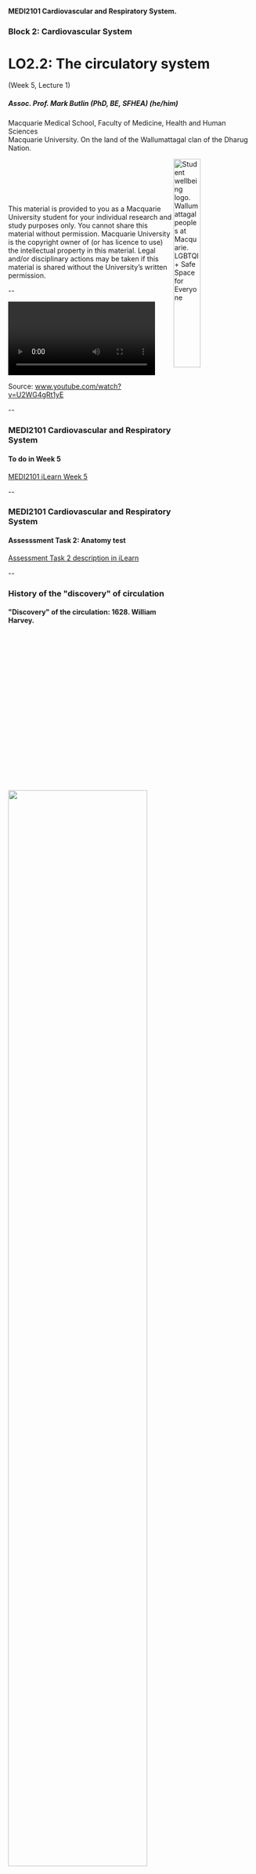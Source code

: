 <!-- .slide: data-auto-animate-restart id="MEDI2101Wk5_1"-->
#### MEDI2101 Cardiovascular and Respiratory System.
### Block 2: Cardiovascular System
# LO2.2: The circulatory system
(Week 5, Lecture 1)
##### Assoc. Prof. Mark Butlin (PhD, BE, SFHEA) (he/him)

Macquarie Medical School, Faculty of Medicine, Health and Human Sciences<br>Macquarie University. On the land of the Wallumattagal clan of the Dharug Nation.

<a href="https://students.mq.edu.au/support"><img src="images/mq_support.png" alt="Student wellbeing logo. Wallumattagal peoples at Macquarie. LGBTQI+ Safe Space for Everyone" align="right" width=33%></a>
<p>&nbsp;</p>
<p>&nbsp;</p>
<p>&nbsp;</p>
<p class="citation">This material is provided to you as a Macquarie University student for your individual research and study purposes only. You cannot share this material without permission. Macquarie University is the copyright owner of (or has licence to use) the intellectual property in this material. Legal and/or disciplinary actions may be taken if this material is shared without the University’s written permission.</p>

--

<!-- .slide: data-auto-animate data-background="#111111" -->
<video data-autoplay data-src="images/CirculatorySystemAnimatedSong.mp4"></video>
<p class="citationside">Source: <a href="https://www.youtube.com/watch?v=U2WG4gRt1yE">www.youtube.com/watch?v=U2WG4gRt1yE</a></p>

--
### MEDI2101 Cardiovascular and Respiratory System
#### To do in Week 5

<a href="https://ilearn.mq.edu.au/course/view.php?id=70063&section=9" target="_blank">MEDI2101 iLearn Week 5</a>

--
### MEDI2101 Cardiovascular and Respiratory System
#### Assesssment Task 2: Anatomy test

<a href="https://ilearn.mq.edu.au/course/view.php?id=70063&section=2" target="_blank">Assessment Task 2 description in iLearn</a>

--
### History of the "discovery" of circulation
#### "Discovery" of the circulation: 1628. William Harvey.
<div class="media">
  <div class="picture">
  <img src="images/HarveyBook.jpg" width="75%">
  </div>
  <div class="description">
  <p style="font-size:1.25ex"><span style="color:#FE5F55;font-weight: bold;font-size: 70px;float: left;line-height: 60px;padding-right: 8px;margin-top: -3px">"</span>the blood in the animal body moves around in a circle continuously<span style="color:#FE5F55;font-weight: bold;font-size: 70px;float: right;line-height: 60px;padding-right: 8px;margin-top: -3px">"</span></p>
  <p style="font-size:0.9ex">William Harvey. "On the motion of the heart and blood in animals" (1628).</p>
  </div>
  <div class="credit">
  </div>
</div>

--
<!-- .slide: data-auto-animate data-background-image="images/SpainMammothHeart.jpg" data-background-size="contain" data-background-position="right" -->
### History of the "discovery" of circulation
#### 10,000 BC. El Pindel cave. Spain.

<aside class="notes">Painting in El Pindal cave, Spain, circa 10,000 BC showing the location of the heart in a mammoth.</aside>

--
### History of the "discovery" of circulation
#### 2650 BC. The emperor of China, Hwang-Ti.


**In his medical book, Nei ching:**

<p><span style="color:#FE5F55;font-weight: bold;font-size: 70px;float: left;line-height: 60px;padding-right: 8px;margin-top: -3px">"</span>
  all blood is under the control of the heart. The blood flows in a continuous circle and never stops.<span style="color:#FE5F55;font-weight: bold;font-size: 70px;float: right;line-height: 60px;padding-right: 8px;margin-top: -3px">"</span></p>

--
### History of the "discovery" of circulation
#### 1552 BC. Ancient Egyptians.

**Smith papyrus**

<img src="images/Smith_papyrus_counting_the_pulse.webp">

<p><span style="color:#FE5F55;font-weight: bold;font-size: 70px;float: left;line-height: 60px;padding-right: 8px;margin-top: -3px">"</span>Counting the pulse<span style="color:#FE5F55;font-weight: bold;font-size: 70px;line-height: 60px;padding-right: 8px;margin-top: -3px">"</span></p>


--
### History of the "discovery" of circulation
#### 1552 BC. Ancient Egyptians.

**Ebers papyrus**

<p><span style="color:#FE5F55;font-weight: bold;font-size: 70px;float: left;line-height: 60px;padding-right: 8px;margin-top: -3px">"F</span>rom the heart arise the vessels which go to the whole body ... if the physician lay his finger on the head, on the neck, on the hand, on the epigastrium, on the arm or the leg, everywhere the motion of the heart touches him, coursing through the vessels to all the members ... When the heart is diseased its work is imperfectly performed; the vessels proceeding from the heart become inactive, so that you cannot feel them ... If the heart trembles, has little power and sinks, the disease is advancing.<span style="color:#FE5F55;font-weight: bold;font-size: 70px;float: right;line-height: 60px;padding-right: 8px;margin-top: -3px">"</span></p>

--
### History of the "discovery" of circulation
#### 260--375 BC. Hippocrates.

<p><span style="color:#FE5F55;font-weight: bold;font-size: 70px;float: left;line-height: 60px;padding-right: 8px;margin-top: -3px">"T</span>The vessels spread themselves over the body filling it with spirit, juice, and motion are all of them but branches of an original vessel. I protest I know now where it begins or where it ends, for in a circle there is neither a beginning nor an end.<span style="color:#FE5F55;font-weight: bold;font-size: 70px;float: right;line-height: 60px;padding-right: 8px;margin-top: -3px">"</span></p>

--
<!-- .slide: data-auto-animate data-background-image="images/GalenDiagram.webp" data-background-size="contain" data-background-position="right" -->
### History of the "discovery" of circulation
#### The influence of unscientific process and of Christianity<br>100--200 AD. Galen.

<aside class="notes">Galen's proposal on the movement of blood.</aside>

--
### History of the "discovery" of circulation
#### (Re)"discovery" of the circulation: 1628. William Harvey.
<div class="media">
  <div class="picture">
  <img src="images/HarveyBook.jpg" width="75%">
  </div>
  <div class="description">
  <p style="font-size:1.25ex"><span style="color:#FE5F55;font-weight: bold;font-size: 70px;float: left;line-height: 60px;padding-right: 8px;margin-top: -3px">"I</span>t has been shown by reason and experiment that the blood by the beat of the ventricles flows through the lungs and heart and is pumped to the whole body. There it passes through pores in the flesh into the veins through which it returns from the periphery everywhere to the center, from the smaller veins into the larger ones, finally coming to the vena cava and right auricle. <b>This occurs in such an amount, with such an outflow through the arteries, and such a reflux through the veins, that it cannot be supplied by the food consumed. It is also much more than is needed for nutrition. It must therefore be concluded that the blood in the animal body moves around in a circle continuously</b>, and that the action or function of the heart is to accomplish this by pumping. This is the only reason for the motion and beat of the heart.<span style="color:#FE5F55;font-weight: bold;font-size: 70px;float: right;line-height: 60px;padding-right: 8px;margin-top: -3px">"</span></p>
  <p style="font-size:0.9ex">William Harvey. "On the motion of the heart and blood in animals" (1628).</p>
  </div>
  <div class="credit">
  </div>
</div>

--
### History of the "discovery" of circulation
#### (Re)"discovery" of the circulation: 1628. William Harvey.

<img src="images/HarveyVenousReturn.png" width="66%">

<p class="citationside">Images source: William Harvey. "On the motion of the heart and blood in animals" (1628).</p>

<aside class="notes">Practical experiment demonstrating that blood in the veins travels back toward the heart.</aside>

---
<!-- .slide: data-auto-animate-restart -->
## LO2.2.1 Recognise the transport functions of the cardiovascular system (giving examples of the transport of materials: (i) entering, (ii) moving within, and (iii) leaving the body).

--
### The transport functions of the cardiovascular system
####

The main functions of the circulatory system are:

- **transportation**
  -  brings oxygen to body cells and takes away carbon dioxide and metabolic waste products
  -  carries nutrients from the gastrointestinal tract to body cells
  -  carries hormones from endocrine glands to body cells
  -  carries immune cells, antibodies (in blood) to sites where
    needed
- **regulation**
  -  helps regulate the pH of body fluid
  -  helps regulate body temperature
  -  regulates water content of cells

---
<!-- .slide: data-auto-animate-restart -->
## LO2.2.2 Recall the organisation of the cardiovascular system, including: (i) the central location of the heart, (ii) major blood vessels, (iii) pulmonary and systemic divisions of the circulation, and (iv) key portal systems.

--
### The organisation of the cardiovascular system
####

<div class="media">
  <div class="picture">
  <img src="images/CirculatorySystem.png" width="100%">
  </div>
  <div class="description">
  <p>The pathway of <span style="color:red">oxygenated (red)</span> and <span style="color:blue">deoxygenated (blue)</span> blood through the systemic and pulmonary vascular systems.</p>
  <p>The <span style="color:red"><b>L</b></span>eft side of the heart receives oxygenated blood from the <span style="color:red"><b>L</b></span>ungs.</p>
  <p>The <span style="color:blue"><b>R</b></span>ight side of the heart receives de-oxygenated blood from the <span style="color:blue"><b>R</b></span>est of the body.</p>
  </div>
  <div class="credit">
  </div>
</div>
<p class="citationside">Image: M.Butlin. Created for MEDI2101.</p>

--
<!-- .slide: data-auto-animate data-background-image="images/Circulatory_System_Systemic.png" data-background-size="contain" data-background-position="right" -->
### The organisation of the cardiovascular system
#### Systemic circulation

<p data-id="circ">The <em>systemic</em> circulation</p>
<p>showing the<br><span style="color:red">major systemic arteries (red)</span> and the<br><span style="color:blue">major systemic veins (blue)</span>.</p>
<p>&nbsp;</p>
<p class="citationleft">Image source: Wikipedia (creative commons license).</p>

--
<!-- .slide: data-auto-animate data-background-image="images/Circulatory_System_Pulmonary.png" data-background-size="contain" data-background-position="right" -->
### The organisation of the cardiovascular system
#### Pulmonary circulation

<p data-id="circ">The <em>pulmonary</em> circulation.</p>
<p>Note that the <span style="color:blue">pulmonary arteries (blue)</span> carry de-oxygenated blood away<br>from the heart toward the lungs.<br> The <span style="color:red">pulmonary veins (red)</span> carry oxygenated blood from the lungs to the heart.</p>
<p class="fragment">In both the systemic and pulmonary circulation, <b>A</b>rteries carry blood <b>A</b>way from the heart.</p>
<p>&nbsp;</p>

<p class="citationleft">Image source: Wikipedia (creative commons license).</p>

--
### The organisation of the cardiovascular system
#### Circulation

<div class='media'>
  <div class='picture'>
    <img src='images/circulation_blood_vessels.png' width='100%'>
  </div>
  <div class='description'>
    <p>There are five broad types of blood vessels. In order of travelling away from the heart:<p>
    <ul> 
      <li> arteries
      <li> arterioles
      <li> capillaries
      <li> venules
      <li> veins
    <ul>
    <p>These exist in this order in both the pulmonary and systemic circulation.</p>
  </div>
  <div class='credit'>
  </div>
</div>
<p class="citationside">Image: M.Butlin. Created for MEDI2101.</p>

--
### The organisation of the cardiovascular system
#### The exception to the rule: Portal systems

**A portal system** is where a capillary bed drains through veins *into another capillary system*.

This is a limited occurrence in the human body:

- **hepatic portal system** takes blood from sections of the gastrointestinal capillary network and drains into capillaries of the liver.
- **hypophyseal portal system** at the base of the brain between the hypothalamus and anterior pituitary gland, transporting hormones.

--
### The organisation of the cardiovascular system
#### The exception to the rule: Portal systems

<div class='media'>
  <div class='picture'>
    <img src='images/Blood_Flow_Through_the_Heart.webp' width='100%'>
  </div>
  <div class='description'>
    <p>Blood circulates from the heart, through arteries, through a capillary network, and into veins and then back to the heart.</p>
    <p>Portal systems are a rare exceptions to this, where one capillary network drains through a vein to another capillary network.</p> 
    <p>The diagram on the left shows the hepatic portal system, with the hepatic portal vein draining blood from the gastrointestinal tract to the liver.</p>
  </div>
  <div class='credit'>
  </div>
</div>
<p class="citationside">Image source: <a href="http://cnx.org/content/col11496/1.6/">Anatomy & Physiology, Connexions.</a></p>

---
<!-- .slide: data-auto-animate-restart -->
## LO2.2.3 Compare and contrast the structure, mechanical properties and functions of the five major types of blood vessels: (1) arteries, (2) arterioles, (3) capillaries, (4) venules, and (5) veins.

--
### The five major types of blood vessels
####

<div class='media'>
  <div class='picture'>
    <img src='images/circulation_blood_vessels.png' width='100%'>
  </div>
  <div class='description'>
    <p>There are five broad types of blood vessels. In order of travelling away from the heart:<p>
    <ol> 
      <li> arteries
      <li> arterioles
      <li> capillaries
      <li> venules
      <li> veins
    <ol>
    <p>These exist in this order in both the pulmonary and systemic circulation.</p>
  </div>
  <div class='credit'>
  </div>
</div>
<p class="citationside">Image: M.Butlin. Created for MEDI2101</p>

--
### The five major types of blood vessels
#### Layers within the larger blood vessels

<img src="images/ArteryVein.webp" width="50%">

--
<!-- .slide: data-auto-animate data-background-image="images/p16_Artery.jpg" -->
<p>&nbsp;</p>
<p>&nbsp;</p>
<p>&nbsp;</p>
<p>&nbsp;</p>
<p>&nbsp;</p>
<p>&nbsp;</p>
<p class="citationside">Image source: MICROSCOPY CORE FACILITY, VIB GENT/SCIENCE PHOTO LIBRARY</p>

--
### The five major types of blood vessels
#### Layers within the larger blood vessels
- **Intima** Lining of epithelial cells forming the endothelium.
- **Media** Contains load bearing components: elastin; collagen (collagen is 10-50 times stiffer than elastin); and smooth muscle cells. Collagen and elastic fibers allow vessels to stretch to prevent over expansion due to the pressure that is exerted on the walls.
- **Adventitia** Strong outer covering of arteries and veins. Connective tissue and some collagen and elastin.

<img src="images/ArteryVein.webp" width="25%" align="right">


--
### The five major types of blood vessels
#### Classification of blood vessels by structure and function

<table>
  <tr>
    <th> structure    </th>
    <th> diameter (mm)   </th>
    <th> wall thickness (h) (mm)   </th>
    <th> length  (cm)   </th>
    <th> h/radius </th>
    <th>  <span class="fragment" data-fragment-index="1">function</span></th>
  </tr><tr>
    <td>Aorta        </td>
    <td> 25    </td>
    <td> 2    </td>
    <td> 40    </td>
    <td> 0.16 </td>
    <td>  <span class="fragment" data-fragment-index="1">conduit</span></td>
  </tr><tr>
    <td> Medium arteries    </td>
    <td> 4    </td>
    <td> 0.8    </td>
    <td> 15    </td>
    <td> 0.40 </td>
    <td>  <span class="fragment" data-fragment-index="2">conduit, resistance</span></td>
  </tr><tr>
    <td> Arterioles    </td>
    <td> 0.3    </td>
    <td> 0.2    </td>
    <td> 0.2    </td>
    <td> 1.33 </td>
    <td>  <span class="fragment" data-fragment-index="2">resistance</span></td>
  </tr><tr>
    <td> Capillaries    </td>
    <td> 0.008    </td>
    <td> 0.001    </td>
    <td> 0.075    </td>
    <td> 0.25 </td>
    <td> <span class="fragment" data-fragment-index="3">exchange</span></td>
  </tr><tr>
    <td> Venules        </td>
    <td> 0.02    </td>
    <td> 0.002    </td>
    <td> 0.2    </td>
    <td> 0.20</td>
    <td>  <span class="fragment" data-fragment-index="1">conduit</span></td>
  </tr><tr>
    <td> Medium veins    </td>
    <td> 5    </td>
    <td> 0.5    </td>
    <td> 15    </td>
    <td> 0.20 </td>
    <td>  <span class="fragment" data-fragment-index="1">conduit</span></td>
  </tr><tr>
    <td> Large veins    </td>
    <td> 15    </td>
    <td> 0.8    </td>
    <td> 20    </td>
    <td> 0.11 </td>
    <td>  <span class="fragment" data-fragment-index="1">conduit</span></td>
  </tr><tr>
    <td> Vena cava    </td>
    <td> 30    </td>
    <td> 1.5    </td>
    <td> 40    </td>
    <td> 0.10 </td>
    <td>  <span class="fragment" data-fragment-index="1">conduit</span></td>
  </tr>
</table>
<p>&nbsp;</p>
<p class="citation">Adapted from Handbook of Physiology, 1963.</p>

<aside class="notes">Characteristic dimensions of human systemic blood vessels. The structure provides information on the function.</aside>

--
### The five major types of blood vessels
#### Classification of arteries by structure and function
- **Elastic or conducting arteries** largest diameters; pressure high and fluctuates
- **Muscular or medium arteries** smooth muscle allows vessels to regulate blood supply by constricting or dilating
- **Arterioles** transport blood from small arteries to capillaries

--
### The five major types of blood vessels
#### Classification of arteries by structure and function

<img src="images/ArteryElastic.jpg" width="50%" align="left">
<img src="images/ArteryMuscular.jpg" width="50%" align="right">
<p>Elastic artery (left) and muscular artery (right).</p>
<aside class="notes">Histological example of a large artery, which comprises of much more elastin and much less smooth muscle than more distal arteries. Histological example of a resistance artery, demonstrating the much larger proportion of smooth muscle than in more proximal, elastic arteries.</aside>

--
### The five major types of blood vessels
#### Classification of veins by structure and function

- **Venules and small veins** tubes of endothelium on delicate basement membrane
- **Medium and large veins** valves allow blood to flow toward heart but not in opposite direction
    
--
### The five major types of blood vessels
#### Capacitance (or compliance)

The arteries and veins are elastic. This means that they are compliant.

Compliance ($C$) is the ability to accommodate a volume ($V$) under a pressure ($P$).

\begin{equation}
  C = \dfrac{\Delta V}{\Delta P}
\end{equation}

<p class="fragment"><b>Role of compliance in arteries:</b> Arterial compliance transforms the pulsatile output of the heart into a continuous blood flow by the time the blood reaches the capillaries.</b>

--
<!-- .slide: data-auto-animate  -->
<img data-id="pulsatile" src="images/left_ventricular_outflow.jpg" size="66%" align="right">
<p><b>Ejection from the left ventricle is pulsatile.</b><br>This Doppler ultrasound image of flow from the left ventricular outflow tract shows the rhythmic period of blood flow into the aorta followed by a period of no blood flow into the aorta.</p>

--
<!-- .slide: data-auto-animate  -->
<p>Capillary flow (shown here as nasal capillaries in response to a smell) is non-pulsatile.</p>
<img data-id="pulsatile" src="images/capillary_flow.webp" width="50%" align="lefts">
<p class="citation">Chaigneau E et al. Two-photon imaging of capillary blood flow in olfactory bulb glomeruli.<br>Proc Natl Acad Sci USA. 2003, 100:13081--6.</p>

--
### The five major types of blood vessels
#### Capacitance (or compliance)

**Role of capacitance in veins**

Allows for a great change in the blood volume that resides in the venous system.

That is, at rest, there is a large blood volume in the veins.

During times of high oxygen demand this can be mobilised (due to signals received by the central nervous system that result in increased sympathetic outflow and contraction of smooth muscle in the veins).

--
### The five major types of blood vessels
#### Capacitance (or compliance)

<div class='media'>
  <div class='picture'>
    <img src='images/blood_distribution.png' width='100%'>
  </div>
  <div class='description'>
    <p></p>
  </div>
  <div class='credit'>
  </div>
</div>
<p class="citationside">Image: M.Butlin. Created for MEDI2101</p>
<aside class="notes">When at rest, the majority of the blood at any one time resides in the systemic veins. The veins have a very high capacitance to accommodate this. Veins also have smooth muscle and can contract (due to signals received by the central nervous system that result in increased sympathetic outflow) in order to distribute some this blood volume into the pulmonary vasculature and systemic arteries in order to increase blood flow and oxygenation of blood.</aside>

--
### The five major types of blood vessels
#### The endothelium
<ul>
    <li>  Long thought of as an inert single layer of cells lining blood vessels that passively allowing the passage of water and other small molecules across the vessel wall.</li>
    <li>  Located at the interface between the blood and the vessel wall of all blood vessels.</li>
    <ul>
      <li>  The cells are in close contact and form a layer that prevents blood cell interaction with the vessel wall.</li>
    </ul>
    <li>  It plays a critical role in:</li>
    <ul>
        <li>  the mechanics of blood flow (releases vasoactive substances, e.g. nitric oxide, to increase vessel diameter)</li>
        <ul>
          <li> contraction and relaxation of vascular smooth muscle</li>
        </ul>
        <li>  the regulation of coagulation</li>
        <li>  leukocyte adhesion</li>
        <li>  vascular smooth muscle cell growth</li>
        <li>  forming a barrier to the transvascular diffusion of liquids and solutes.</li>
    </ul>
</ul>

--
### The five major types of blood vessels
#### Capillaries

<div class='media'>
  <div class='picture'>
    <img src='images/Capillaries.webp' width='100%'>
  </div>
  <div class='description'>
    <ul>
      <li>  Smooth muscle in arterioles, metarterioles, precapillary sphincters regulates blood flow into capillary network</li>
      <li>  Blood flows from arterioles through metarterioles, then through capillary network</li>
      <li>  Venules drain the network</li>
    </ul>
  </div>
  <div class='credit'>
  </div>
</div>
<p class="citation">Image: Schematic of the capillary network and the feeding arterioles and draining venules. Tortora and Grabowski, Principles of Anatomy and Physiology.</p>

--
### The five major types of blood vessels
#### Capillaries

<img src='images/Capillary.webp' width='33%' align="right">
<p>Capillaries are constructed of a single layer of squamous epithelial cells on a basement membrane.</p>
<p>The vessels are barely large enough for a red blood cell to pass through (4 to 9 micrometres diameter).</p>
<p>Capillary types classified by diameter and permeability:</p>
<ul>
    <li> <b>Continuous</b> Do not have fenestrae</li>
    <li> <b><span data-id="fen">Fenestrated</span></b> Have pores</li>
    <li> <b>Sinusoidal</b> Large diameter with large fenestrae</li>
</ul>
<p>Fenestrated and sinusoidal capillaries allow absorption and filtration of water and ions from blood to other body cells.</p>